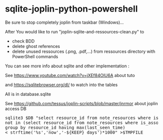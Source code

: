 # sqlite-joplin-python-powershell

Be sure to stop completely joplin from taskbar (Windows)...

After You would like to run "joplin-sqlite-and-ressources-clean.py" to 

- check BDD
- delete ghost references
- delete unused ressources (.png, .pdf,...) from ressources directory with PowerShell commands


You can see more info about sqlite and other implementation :

See https://www.youtube.com/watch?v=jXEf84OlU6A about tuto

and  https://sqlitebrowser.org/dl/ to watch into the tables

All is in database.sqlite

See https://github.com/tessus/joplin-scripts/blob/master/jnrmor about joplin access DB

<pre>
sqlite3 $DB "select resource_id from note_resources where is_associated = 0 and resource_id 
not in (select resource_id from note_resources where is_associated = 1) 
group by resource_id having max(last_seen_time) 
< strftime('%s','now','-${KEEP} days')*1000" >$TMPFILE
</pre>
